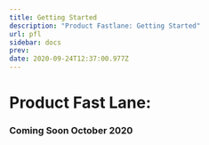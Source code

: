 ```yaml
---
title: Getting Started
description: "Product Fastlane: Getting Started"
url: pfl
sidebar: docs
prev: 
date: 2020-09-24T12:37:00.977Z
---
```

# Product Fast Lane: 


### Coming Soon October 2020